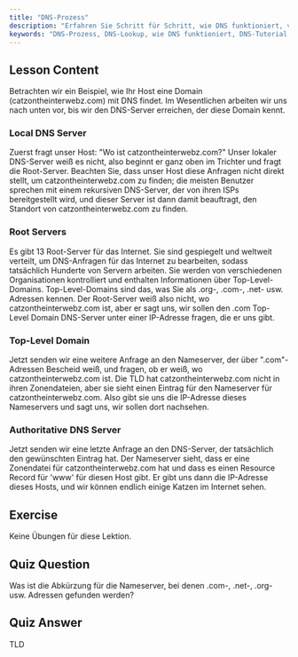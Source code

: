 ```yaml
---
title: "DNS-Prozess"
description: "Erfahren Sie Schritt für Schritt, wie DNS funktioniert, von Root-Servern bis hin zu autoritativem DNS. Verstehen Sie den DNS-Lookup-Prozess für Anfänger und fortgeschrittene Benutzer."
keywords: "DNS-Prozess, DNS-Lookup, wie DNS funktioniert, DNS-Tutorial, DNS für Anfänger, Linux DNS, TLD, Root-Server"
---
```


## Lesson Content

Betrachten wir ein Beispiel, wie Ihr Host eine Domain (catzontheinterwebz.com) mit DNS findet. Im Wesentlichen arbeiten wir uns nach unten vor, bis wir den DNS-Server erreichen, der diese Domain kennt.

### Local DNS Server

Zuerst fragt unser Host: "Wo ist catzontheinterwebz.com?" Unser lokaler DNS-Server weiß es nicht, also beginnt er ganz oben im Trichter und fragt die Root-Server. Beachten Sie, dass unser Host diese Anfragen nicht direkt stellt, um catzontheinterwebz.com zu finden; die meisten Benutzer sprechen mit einem rekursiven DNS-Server, der von ihren ISPs bereitgestellt wird, und dieser Server ist dann damit beauftragt, den Standort von catzontheinterwebz.com zu finden.

### Root Servers

Es gibt 13 Root-Server für das Internet. Sie sind gespiegelt und weltweit verteilt, um DNS-Anfragen für das Internet zu bearbeiten, sodass tatsächlich Hunderte von Servern arbeiten. Sie werden von verschiedenen Organisationen kontrolliert und enthalten Informationen über Top-Level-Domains. Top-Level-Domains sind das, was Sie als .org-, .com-, .net- usw. Adressen kennen. Der Root-Server weiß also nicht, wo catzontheinterwebz.com ist, aber er sagt uns, wir sollen den .com Top-Level Domain DNS-Server unter einer IP-Adresse fragen, die er uns gibt.

### Top-Level Domain

Jetzt senden wir eine weitere Anfrage an den Nameserver, der über ".com"-Adressen Bescheid weiß, und fragen, ob er weiß, wo catzontheinterwebz.com ist. Die TLD hat catzontheinterwebz.com nicht in ihren Zonendateien, aber sie sieht einen Eintrag für den Nameserver für catzontheinterwebz.com. Also gibt sie uns die IP-Adresse dieses Nameservers und sagt uns, wir sollen dort nachsehen.

### Authoritative DNS Server

Jetzt senden wir eine letzte Anfrage an den DNS-Server, der tatsächlich den gewünschten Eintrag hat. Der Nameserver sieht, dass er eine Zonendatei für catzontheinterwebz.com hat und dass es einen Resource Record für 'www' für diesen Host gibt. Er gibt uns dann die IP-Adresse dieses Hosts, und wir können endlich einige Katzen im Internet sehen.

## Exercise

Keine Übungen für diese Lektion.

## Quiz Question

Was ist die Abkürzung für die Nameserver, bei denen .com-, .net-, .org- usw. Adressen gefunden werden?

## Quiz Answer

TLD
